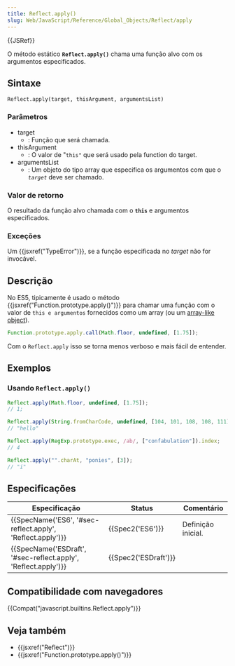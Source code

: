 ```yaml
---
title: Reflect.apply()
slug: Web/JavaScript/Reference/Global_Objects/Reflect/apply
---
```

{{JSRef}}

O método estático **`Reflect.apply()`** chama uma função alvo com os argumentos especificados.

## Sintaxe

```
Reflect.apply(target, thisArgument, argumentsList)
```

### Parâmetros

- target
  - : Função que será chamada.
- thisArgument
  - : O valor de "`this"` que será usado pela function do target.
- argumentsList
  - : Um objeto do tipo array que especifica os argumentos com que o _`target`_ deve ser chamado.

### Valor de retorno

O resultado da função alvo chamada com o **`this`** e argumentos especificados.

### Exceções

Um {{jsxref("TypeError")}}, se a função especificada no _target_ não for invocável.

## Descrição

No ES5, tipicamente é usado o método {{jsxref("Function.prototype.apply()")}} para chamar uma função com o valor de `this e argumentos` fornecidos como um array (ou um [array-like object](/pt-BR/docs/Web/JavaScript/Guide/Indexed_collections#Working_with_array-like_objects)).

```js
Function.prototype.apply.call(Math.floor, undefined, [1.75]);
```

Com o `Reflect.apply` isso se torna menos verboso e mais fácil de entender.

## Exemplos

### Usando `Reflect.apply()`

```js
Reflect.apply(Math.floor, undefined, [1.75]);
// 1;

Reflect.apply(String.fromCharCode, undefined, [104, 101, 108, 108, 111]);
// "hello"

Reflect.apply(RegExp.prototype.exec, /ab/, ["confabulation"]).index;
// 4

Reflect.apply("".charAt, "ponies", [3]);
// "i"
```

## Especificações

| Especificação                                                                        | Status                       | Comentário         |
| ------------------------------------------------------------------------------------ | ---------------------------- | ------------------ |
| {{SpecName('ES6', '#sec-reflect.apply', 'Reflect.apply')}}         | {{Spec2('ES6')}}         | Definição inicial. |
| {{SpecName('ESDraft', '#sec-reflect.apply', 'Reflect.apply')}} | {{Spec2('ESDraft')}} |                    |

## Compatibilidade com navegadores

{{Compat("javascript.builtins.Reflect.apply")}}

## Veja também

- {{jsxref("Reflect")}}
- {{jsxref("Function.prototype.apply()")}}
